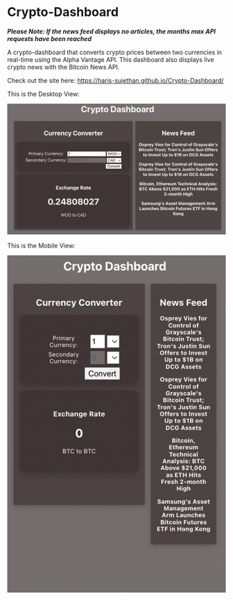 # Crypto-Dashboard

***Please Note: If the news feed displays no articles, the months max API requests have been reached***

A crypto-dashboard that converts crypto prices between two currencies in real-time using the Alpha Vantage API. This dashboard also displays live crypto news with the Bitcoin News API.

Check out the site here: https://haris-sujethan.github.io/Crypto-Dashboard/

This is the Desktop View: 

![](images/Desktop.png)

This is the Mobile View: 

![](images/Mobile.png)
